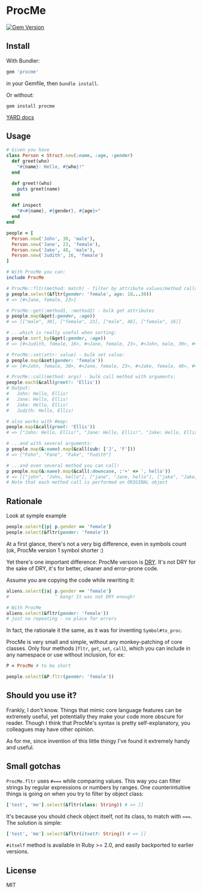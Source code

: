 # ProcMe

[![Gem Version](https://badge.fury.io/rb/procme.svg)](http://badge.fury.io/rb/procme)

## Install
With Bundler:

```ruby
gem 'procme'
```

in your Gemfile, then `bundle install`.

Or without:
```
gem install procme
```

[YARD docs](http://www.rubydoc.info/gems/procme)

## Usage

```ruby
# Given you have
class Person < Struct.new(:name, :age, :gender)
  def greet(who)
    "#{name}: Hello, #{who}!"
  end

  def greet!(who)
    puts greet(name)
  end

  def inspect
    "#<#{name}, #{gender}, #{age}>"
  end
end

people = [
  Person.new('John', 30, 'male'),
  Person.new('Jane', 23, 'female'),
  Person.new('Jake', 48, 'male'),
  Person.new('Judith', 16, 'female')
]

# With ProcMe you can:
include ProcMe

# ProcMe::fltr(method: match) - filter by attribute values/method calls:
p people.select(&fltr(gender: 'female', age: 18...30))
# => [#<Jane, female, 23>]

# ProcMe::get(:method1, :method2) - bulk get attributes
p people.map(&get(:gender, :age))
# => [["male", 30], ["female", 23], ["male", 48], ["female", 16]]

# ...which is really useful when sorting:
p people.sort_by(&get(:gender, :age))
# => [#<Judith, female, 16>, #<Jane, female, 23>, #<John, male, 30>, #<Jake, male, 48>]

# ProcMe::set(attr: value) - bulk set value:
p people.map(&set(gender: 'female'))
# => [#<John, female, 30>, #<Jane, female, 23>, #<Jake, female, 48>, #<Judith, female, 16>]

# ProcMe::call(method: args) - bulk call method with arguments:
people.each(&call(greet!: 'Ellis'))
# Output:
#   John: Hello, Ellis!
#   Jane: Hello, Ellis!
#   Jake: Hello, Ellis!
#   Judith: Hello, Ellis!

# also works with #map:
people.map(&call(greet: 'Ellis'))
# => ["John: Hello, Ellis!", "Jane: Hello, Ellis!", "Jake: Hello, Ellis!", "Judith: Hello, Ellis!"]

# ...and with several arguments:
p people.map(&:name).map(&call(sub: ['J', 'F']))
# => ["Fohn", "Fane", "Fake", "Fudith"]

# ...and even several method you can call!
p people.map(&:name).map(&call(:downcase, :'+' => ', hello'))
# => [["john", "John, hello"], ["jane", "Jane, hello"], ["jake", "Jake, hello"], ["judith", "Judith, hello"]]
# Note that each method call is performed on ORIGINAL object
```

## Rationale

Look at symple example

```ruby
people.select{|p| p.gender == 'female'}
people.select(&fltr(gender: 'female'))
```

At a first glance, there's not a very big difference,
even in symbols count (ok, ProcMe version 1 symbol shorter :)

Yet there's one important difference: ProcMe version is
[DRY](https://en.wikipedia.org/wiki/Don%27t_repeat_yourself). It's not
DRY for the sake of DRY, it's for better, cleaner and error-prone code.

Assume you are copying the code while rewriting it:

```ruby
aliens.select{|a| p.gender == 'female'}
#                 ^ bang! It was not DRY enough!

# With ProcMe
aliens.select(&fltr(gender: 'female'))
# just no repeating - no place for errors
```

In fact, the rationale it the same, as it was for inventing `Symbol#to_proc`.

ProcMe is very small and simple, without any monkey-patching of core classes.
Only four methods (`fltr`, `get`, `set`, `call`), which you can include
in any namespace or use without inclusion, for ex:

```ruby
P = ProcMe # to be short

people.select(&P.fltr(gender: 'female'))
```

## Should you use it?

Frankly, I don't know. Things that mimic core language features can be
extremely useful, yet potentially they make your code more obscure for
reader. Though I think that ProcMe's syntax is pretty self-explanatory,
you colleagues may have other opinion.

As for me, since invention of this little thingy I've found it extremely
handy and useful.

## Small gotchas

`ProcMe.fltr` uses `#===` while comparing values. This way you can filter
strings by regular expressions or numbers by ranges. One counterintuitive
things is going on when you try to filter by object class:

```ruby
['test', 'me'].select(&fltr(class: String)) # => []
```

It's because you should check object itself, not its class, to match with
`===`. The solution is simple:

```ruby
['test', 'me'].select(&fltr(itself: String)) # => []
```

`#itself` method is available in Ruby >= 2.0, and easily backported to
earlier versions.

## License

MIT
